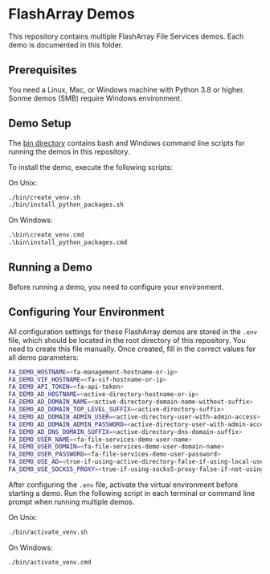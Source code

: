 # FlashArray Demos

This repository contains multiple FlashArray File Services demos. Each demo is documented in this folder.

## Prerequisites

You need a Linux, Mac, or Windows machine with Python 3.8 or higher. Sonme demos (SMB) require Windows environment. 

## Demo Setup

The [bin directory](../bin) contains bash and Windows command line scripts for running the demos in this repository.

To install the demo, execute the following scripts:

On Unix:

```bash
./bin/create_venv.sh
./bin/install_python_packages.sh
```

On Windows:

```cmd
.\bin\create_venv.cmd
.\bin\install_python_packages.cmd
```

## Running a Demo

Before running a demo, you need to configure your environment.

## Configuring Your Environment

All configuration settings for these FlashArray demos are stored in the `.env` file, which should be located in the root directory of this repository. You need to create this file manually. Once created, fill in the correct values for all demo parameters:

```bash
FA_DEMO_HOSTNAME=<fa-management-hostname-or-ip>
FA_DEMO_VIF_HOSTNAME=<fa-vif-hostname-or-ip>
FA_DEMO_API_TOKEN=<fa-api-token>
FA_DEMO_AD_HOSTNAME=<active-directory-hostname-or-ip>
FA_DEMO_AD_DOMAIN_NAME=<active-directory-domain-name-without-suffix>
FA_DEMO_AD_DOMAIN_TOP_LEVEL_SUFFIX=<active-directory-suffix>
FA_DEMO_AD_DOMAIN_ADMIN_USER=<active-directory-user-with-admin-access>
FA_DEMO_AD_DOMAIN_ADMIN_PASSWORD=<active-directory-user-with-admin-access-password>
FA_DEMO_AD_DNS_DOMAIN_SUFFIX=<active-directory-dns-domain-suffix>
FA_DEMO_USER_NAME=<fa-file-services-demo-user-name>
FA_DEMO_USER_DOMAIN=<fa-file-services-demo-user-domain-name>
FA_DEMO_USER_PASSWORD=<fa-file-services-demo-user-password>
FA_DEMO_USE_AD=<true-if-using-active-directory-false-if-using-local-user>
FA_DEMO_USE_SOCKS5_PROXY=<true-if-using-socks5-proxy-false-if-not-using-socks5-proxy>
```

After configuring the `.env` file, activate the virtual environment before starting a demo. Run the following script in each terminal or command line prompt when running multiple demos.

On Unix:

```bash
./bin/activate_venv.sh
```

On Windows:

```cmd
./bin/activate_venv.cmd
```
